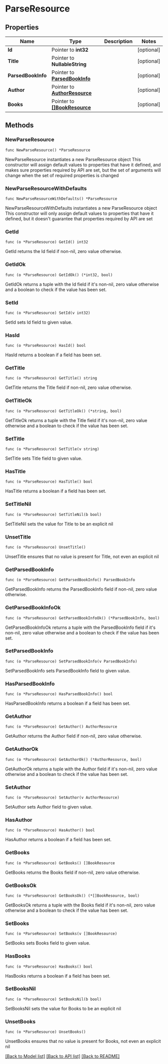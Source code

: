 # ParseResource

## Properties

Name | Type | Description | Notes
------------ | ------------- | ------------- | -------------
**Id** | Pointer to **int32** |  | [optional] 
**Title** | Pointer to **NullableString** |  | [optional] 
**ParsedBookInfo** | Pointer to [**ParsedBookInfo**](ParsedBookInfo.md) |  | [optional] 
**Author** | Pointer to [**AuthorResource**](AuthorResource.md) |  | [optional] 
**Books** | Pointer to [**[]BookResource**](BookResource.md) |  | [optional] 

## Methods

### NewParseResource

`func NewParseResource() *ParseResource`

NewParseResource instantiates a new ParseResource object
This constructor will assign default values to properties that have it defined,
and makes sure properties required by API are set, but the set of arguments
will change when the set of required properties is changed

### NewParseResourceWithDefaults

`func NewParseResourceWithDefaults() *ParseResource`

NewParseResourceWithDefaults instantiates a new ParseResource object
This constructor will only assign default values to properties that have it defined,
but it doesn't guarantee that properties required by API are set

### GetId

`func (o *ParseResource) GetId() int32`

GetId returns the Id field if non-nil, zero value otherwise.

### GetIdOk

`func (o *ParseResource) GetIdOk() (*int32, bool)`

GetIdOk returns a tuple with the Id field if it's non-nil, zero value otherwise
and a boolean to check if the value has been set.

### SetId

`func (o *ParseResource) SetId(v int32)`

SetId sets Id field to given value.

### HasId

`func (o *ParseResource) HasId() bool`

HasId returns a boolean if a field has been set.

### GetTitle

`func (o *ParseResource) GetTitle() string`

GetTitle returns the Title field if non-nil, zero value otherwise.

### GetTitleOk

`func (o *ParseResource) GetTitleOk() (*string, bool)`

GetTitleOk returns a tuple with the Title field if it's non-nil, zero value otherwise
and a boolean to check if the value has been set.

### SetTitle

`func (o *ParseResource) SetTitle(v string)`

SetTitle sets Title field to given value.

### HasTitle

`func (o *ParseResource) HasTitle() bool`

HasTitle returns a boolean if a field has been set.

### SetTitleNil

`func (o *ParseResource) SetTitleNil(b bool)`

 SetTitleNil sets the value for Title to be an explicit nil

### UnsetTitle
`func (o *ParseResource) UnsetTitle()`

UnsetTitle ensures that no value is present for Title, not even an explicit nil
### GetParsedBookInfo

`func (o *ParseResource) GetParsedBookInfo() ParsedBookInfo`

GetParsedBookInfo returns the ParsedBookInfo field if non-nil, zero value otherwise.

### GetParsedBookInfoOk

`func (o *ParseResource) GetParsedBookInfoOk() (*ParsedBookInfo, bool)`

GetParsedBookInfoOk returns a tuple with the ParsedBookInfo field if it's non-nil, zero value otherwise
and a boolean to check if the value has been set.

### SetParsedBookInfo

`func (o *ParseResource) SetParsedBookInfo(v ParsedBookInfo)`

SetParsedBookInfo sets ParsedBookInfo field to given value.

### HasParsedBookInfo

`func (o *ParseResource) HasParsedBookInfo() bool`

HasParsedBookInfo returns a boolean if a field has been set.

### GetAuthor

`func (o *ParseResource) GetAuthor() AuthorResource`

GetAuthor returns the Author field if non-nil, zero value otherwise.

### GetAuthorOk

`func (o *ParseResource) GetAuthorOk() (*AuthorResource, bool)`

GetAuthorOk returns a tuple with the Author field if it's non-nil, zero value otherwise
and a boolean to check if the value has been set.

### SetAuthor

`func (o *ParseResource) SetAuthor(v AuthorResource)`

SetAuthor sets Author field to given value.

### HasAuthor

`func (o *ParseResource) HasAuthor() bool`

HasAuthor returns a boolean if a field has been set.

### GetBooks

`func (o *ParseResource) GetBooks() []BookResource`

GetBooks returns the Books field if non-nil, zero value otherwise.

### GetBooksOk

`func (o *ParseResource) GetBooksOk() (*[]BookResource, bool)`

GetBooksOk returns a tuple with the Books field if it's non-nil, zero value otherwise
and a boolean to check if the value has been set.

### SetBooks

`func (o *ParseResource) SetBooks(v []BookResource)`

SetBooks sets Books field to given value.

### HasBooks

`func (o *ParseResource) HasBooks() bool`

HasBooks returns a boolean if a field has been set.

### SetBooksNil

`func (o *ParseResource) SetBooksNil(b bool)`

 SetBooksNil sets the value for Books to be an explicit nil

### UnsetBooks
`func (o *ParseResource) UnsetBooks()`

UnsetBooks ensures that no value is present for Books, not even an explicit nil

[[Back to Model list]](../README.md#documentation-for-models) [[Back to API list]](../README.md#documentation-for-api-endpoints) [[Back to README]](../README.md)



